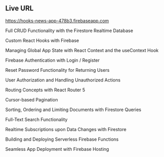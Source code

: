 ## Live URL

https://hooks-news-app-478b3.firebaseapp.com

Full CRUD Functionality with the Firestore Realtime Database

Custom React Hooks with Firebase

Managing Global App State with React Context and the useContext Hook

Firebase Authentication with Login / Register

Reset Password Functionality for Returning Users

User Authorization and Handling Unauthorized Actions

Routing Concepts with React Router 5

Cursor-based Pagination

Sorting, Ordering and Limiting Documents with Firestore Queries

Full-Text Search Functionality

Realtime Subscriptions upon Data Changes with Firestore

Building and Deploying Serverless Firebase Functions

Seamless App Deployment with Firebase Hosting
